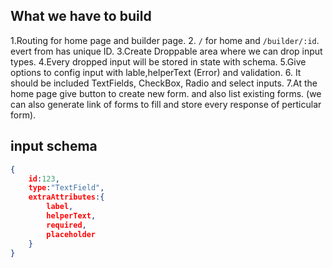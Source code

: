 
## What we have to build

1.Routing for home page and builder page.
2. `/` for home and `/builder/:id`. evert from has unique ID.
3.Create Droppable area where we can drop input types.
4.Every dropped input will be stored in state with schema.
5.Give options to config input with lable,helperText (Error) and validation.
6. It should be included TextFields, CheckBox, Radio and select inputs.
7.At the home page give button to create new form. and also list existing forms. (we can also generate link of forms to fill and store every response of perticular form).

## input schema

```json
{
    id:123,
    type:"TextField",
    extraAttributes:{
        label,
        helperText,
        required,
        placeholder
    }
}
```